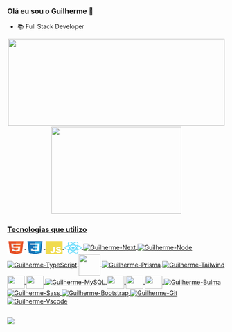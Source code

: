 ### Olá eu sou o Guilherme 👋

- 📚 Full Stack Developer

<div align="center">
  <a href="https://github.com/GuilhermeFonsecaa">
  <img width="500" height="200" src="https://github-readme-stats.vercel.app/api?username=GuilhermeFonsecaa&theme=blue-green"/>
  <img width="300" height="200" src="https://github-readme-stats.vercel.app/api/top-langs/?username=GuilhermeFonsecaa&theme=blue-green"/>
</div>
 
  ### Tecnologias que utilizo
 <div style="display: inline_block">
 <img align="center" alt="Guilherme-HTML" height="30" width="40"  src="https://raw.githubusercontent.com/devicons/devicon/master/icons/html5/html5-original.svg">
 <img align="center" alt="Guilherme-CSS" height="30" width="40"  src="https://raw.githubusercontent.com/devicons/devicon/master/icons/css3/css3-original.svg">
 <img align="center" alt="Guilherme-Js" height="30" width="40"  src="https://raw.githubusercontent.com/devicons/devicon/master/icons/javascript/javascript-plain.svg">
 <img align="center" alt="Guilherme-React" height="30" width="40"  src="https://raw.githubusercontent.com/devicons/devicon/master/icons/react/react-original.svg">
 <img align="center" alt="Guilherme-Next" height="50" width="60"  src="https://cdn.jsdelivr.net/gh/devicons/devicon@latest/icons/nextjs/nextjs-original.svg" />
 <img align="center" alt="Guilherme-Node" height="40" width="50"  src="https://cdn.jsdelivr.net/gh/devicons/devicon@latest/icons/nodejs/nodejs-original-wordmark.svg" />
 <img align="center" alt="Guilherme-TypeScript" height="30" width="40" 
 src="https://cdn.jsdelivr.net/gh/devicons/devicon/icons/typescript/typescript-original.svg" />  
<img align="center"  height="50" width="50" src="https://icongr.am/devicon/express-original-wordmark.svg?size=148&color=73e600" />
  <img align="center" alt="Guilherme-Prisma" height="60" width="70"  src="https://cdn.jsdelivr.net/gh/devicons/devicon@latest/icons/prisma/prisma-original-wordmark.svg"/>
  <img align="center" alt="Guilherme-Tailwind" height="70" width="80"  src="https://cdn.jsdelivr.net/gh/devicons/devicon@latest/icons/tailwindcss/tailwindcss-original-wordmark.svg" />
 <img align="center" height="30" width="40" src="https://cdn.jsdelivr.net/gh/devicons/devicon@latest/icons/mongodb/mongodb-original.svg" />
 <img align="center" height="30" width="40" src="https://cdn.jsdelivr.net/gh/devicons/devicon@latest/icons/postgresql/postgresql-original.svg" />          
 <img align="center" alt="Guilherme-MySQL" height="30" width="40" 
 src="https://cdn.jsdelivr.net/gh/devicons/devicon/icons/mysql/mysql-original-wordmark.svg" />
 <img align="center" height="30" width="40" src="https://cdn.jsdelivr.net/gh/devicons/devicon@latest/icons/amazonwebservices/amazonwebservices-plain-wordmark.svg" />    
 <img align="center" height="30" width="40" src="https://cdn.jsdelivr.net/gh/devicons/devicon@latest/icons/vitest/vitest-original.svg" />
 <img align="center" height="30" width="40" src="https://cdn.jsdelivr.net/gh/devicons/devicon@latest/icons/jest/jest-plain.svg" />
 <img align="center" alt="Guilherme-Bulma" height="30" width="40"          
 src="https://cdn.jsdelivr.net/gh/devicons/devicon/icons/bulma/bulma-plain.svg" />   
  <img align="center" alt="Guilherme-Sass" height="30" width="40" 
 src="https://cdn.jsdelivr.net/gh/devicons/devicon/icons/sass/sass-original.svg" />
 <img align="center" alt="Guilherme-Bootstrap" height="30" width="40" 
 src="https://cdn.jsdelivr.net/gh/devicons/devicon/icons/bootstrap/bootstrap-original.svg" />
 <img align="center" alt="Guilherme-Git" height="30" width="40" 
 src="https://cdn.jsdelivr.net/gh/devicons/devicon/icons/git/git-original.svg" />        
 <img align="center" alt="Guilherme-Vscode" height="30" width="40"  src="https://cdn.jsdelivr.net/gh/devicons/devicon/icons/vscode/vscode-original.svg" />
  </div>
  
##
<div> 
<a href="https://www.linkedin.com/in/guilherme-fonseca-7842b3230/" target="_blank"><img src="https://img.shields.io/badge/-LinkedIn-%230077B5?style=for-the-badge&logo=linkedin&logoColor=white" target="_blank"></a>   
</div>
  
